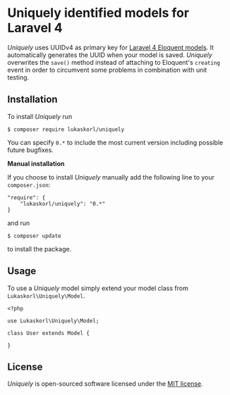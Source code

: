 # Uniquely identified models for Laravel 4

_Uniquely_ uses UUIDv4 as primary key for [Laravel 4 Eloquent models](http://laravel.com/docs/eloquent). It automatically generates the UUID when your model is saved. _Uniquely_ overwrites the `save()` method instead of attaching to Eloquent's `creating` event in order to circumvent some problems in combination with unit testing.
    
## Installation

To install _Uniquely_ run

    $ composer require lukaskorl/uniquely
    
You can specify `0.*` to include the most current version including possible future bugfixes.

__Manual installation__

If you choose to install _Uniquely_ manually add the following line to your `composer.json`:

    "require": {
        "lukaskorl/uniquely": "0.*"
    }
    
and run

    $ composer update
   
to install the package.

## Usage

To use a _Uniquely_ model simply extend your model class from `Lukaskorl\Uniquely\Model`.

    <?php
    
    use Lukaskorl\Uniquely\Model;
    
    class User extends Model {
    
    }

## License

_Uniquely_ is open-sourced software licensed under the [MIT license](http://opensource.org/licenses/MIT).